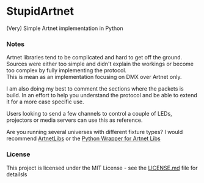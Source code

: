 # StupidArtnet

(Very) Simple Artnet implementation in Python

### Notes

Artnet libraries tend to be complicated and hard to get off the ground. Sources were either too simple and didn't explain the workings or become too complex by fully implementing the protocol. <br />
This is mean as an implementation focusing on DMX over Artnet only.

I am also doing my best to comment the sections where the packets is build. In an effort to help you understand the protocol and be able to extend it for a more case specific use.

Users looking to send a few channels to control a couple of LEDs, projectors or media servers can use this as reference.

Are you running several universes with different fixture types? I would recommend [ArtnetLibs](https://github.com/OpenLightingProject/libartnet) or the [Python Wrapper for Artnet Libs](https://github.com/haum/libartnet)


### License

This project is licensed under the MIT License - see the [LICENSE.md](LICENSE.md) file for detailsls
